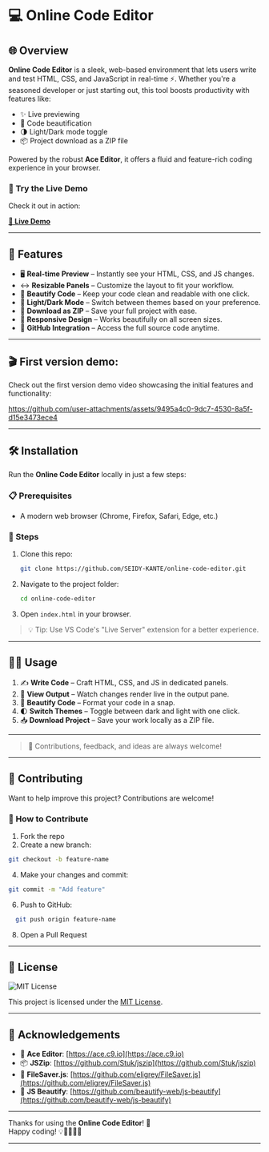 # 💻 Online Code Editor

## 🌐 Overview

**Online Code Editor** is a sleek, web-based environment that lets users write and test HTML, CSS, and JavaScript in real-time ⚡. Whether you're a seasoned developer or just starting out, this tool boosts productivity with features like:

- ✨ Live previewing
- 🎨 Code beautification
- 🌗 Light/Dark mode toggle
- 📦 Project download as a ZIP file

Powered by the robust **Ace Editor**, it offers a fluid and feature-rich coding experience in your browser.

### 🚀 Try the Live Demo

Check it out in action:

[**🧷 Live Demo**](https://my-online-editor.netlify.app/)

---

## 🔧 Features

- 🖥️ **Real-time Preview** – Instantly see your HTML, CSS, and JS changes.
- ↔️ **Resizable Panels** – Customize the layout to fit your workflow.
- 🧼 **Beautify Code** – Keep your code clean and readable with one click.
- 🌙 **Light/Dark Mode** – Switch between themes based on your preference.
- 💾 **Download as ZIP** – Save your full project with ease.
- 📱 **Responsive Design** – Works beautifully on all screen sizes.
- 🔗 **GitHub Integration** – Access the full source code anytime.

---

## 🎬 First version demo:

Check out the first version demo video showcasing the initial features and functionality:

https://github.com/user-attachments/assets/9495a4c0-9dc7-4530-8a5f-d15e3473ece4
 
---




## 🛠 Installation

Run the **Online Code Editor** locally in just a few steps:

### 📋 Prerequisites

- A modern web browser (Chrome, Firefox, Safari, Edge, etc.)

### 🚧 Steps

1. Clone this repo:
   ```bash
   git clone https://github.com/SEIDY-KANTE/online-code-editor.git
   ```

2. Navigate to the project folder:
   ```bash
   cd online-code-editor
   ```

3. Open `index.html` in your browser.

> 💡 Tip: Use VS Code's "Live Server" extension for a better experience.

---

## 🧑‍💻 Usage

1. ✍️ **Write Code** – Craft HTML, CSS, and JS in dedicated panels.
2. 👀 **View Output** – Watch changes render live in the output pane.
3. 🧹 **Beautify Code** – Format your code in a snap.
4. 🌓 **Switch Themes** – Toggle between dark and light with one click.
5. 📥 **Download Project** – Save your work locally as a ZIP file.

---

> 💬 Contributions, feedback, and ideas are always welcome!

---

## 🤝 Contributing

Want to help improve this project? Contributions are welcome!

### 📌 How to Contribute

1. Fork the repo
2. Create a new branch:
  ```bash
  git checkout -b feature-name
  ```
4. Make your changes and commit:
  ```bash
  git commit -m "Add feature"
  ```  
6. Push to GitHub:
 ```bash
   git push origin feature-name
  ```   
8. Open a Pull Request
   
---

## 📃 License

![MIT License](https://img.shields.io/badge/License-MIT-yellow.svg)

This project is licensed under the [MIT License](https://github.com/SEIDY-KANTE/online-code-editor/blob/main/LICENSE).

---

## 🙏 Acknowledgements

- 🎯 **Ace Editor**: [https://ace.c9.io](https://ace.c9.io)  
- 📦 **JSZip**: [https://github.com/Stuk/jszip](https://github.com/Stuk/jszip)  
- 💾 **FileSaver.js**: [https://github.com/eligrey/FileSaver.js](https://github.com/eligrey/FileSaver.js)  
- 🧽 **JS Beautify**: [https://github.com/beautify-web/js-beautify](https://github.com/beautify-web/js-beautify)

---

Thanks for using the **Online Code Editor**! 🎉  
Happy coding! 💡👨‍💻👩‍💻

---


